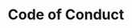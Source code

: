 ---
layout: coc
title: Code of Conduct
permalink: "/code-of-conduct"
sections:
    -   name: Home
        link: "/"
	
    -   name: Contact
        heading: How To Reach Us
        content: You can reach us on any of our social media channels above or drop in a mail to the below email. We will reach back to you in a jiffy.
---